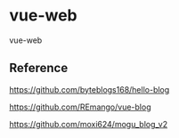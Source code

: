 # vue-web
vue-web


## Reference

https://github.com/byteblogs168/hello-blog


https://github.com/REmango/vue-blog

https://github.com/moxi624/mogu_blog_v2